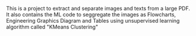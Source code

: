 This is a project to extract and separate images and texts from a large PDF. 
It also contains the ML code to seggregate the images as Flowcharts, Engineering Graphics Diagram and Tables using unsupervised learning algorithm called "KMeans Clustering"
